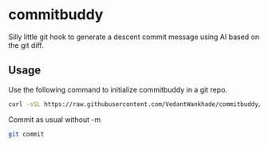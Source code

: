# commitbuddy
Silly little git hook to generate a descent commit message using AI based on the git diff.

## Usage
Use the following command to initialize commitbuddy in a git repo.
```bash
curl -sSL https://raw.githubusercontent.com/VedantWankhade/commitbuddy/master/init | bash
```
Commit as usual without -m
```bash
git commit
```